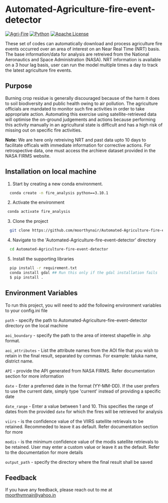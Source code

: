 
# Automated-Agriculture-fire-event-detector
[![Agri-Fire](https://img.shields.io/badge/Agri-Fire-red
)](https://choosealicense.com/licenses/mit/) 
[![Python](https://img.shields.io/badge/Python-blue
)](https://opensource.org/licenses/)
[![Apache License](https://img.shields.io/badge/license-Apache-blue.svg)](http://www.gnu.org/licenses/agpl-3.0)

These set of codes can automatically download and process agriculture fire events occurred over an area of interest on an Near Real Time (NRT) basis. The base information/data for analysis are retreived from the National Aeronautics and Space Administration (NASA). NRT information is available on a 3 hour lag basis, user can run the model multiple times a day to track the latest agriculture fire events. 

## Purpose
Burning crop residue is generally discouraged because of the harm it does to soil biodiversity and public health owing to air pollution. The agriculture officials are mandated to monitor such fire activities in order to take appropriate action. Automating this exercise using satellite-retrieved data will optimise the on-ground judgements and actions because performing this activity manually in an agricultural state is difficult and has a high risk of missing out on specific fire activities.
 
**Note:** We are here only retreiving NRT and past data upto 10 days to facilitate officals with immediate information for corrective actions. For retrospective data, one must access the archieve dataset provided in the NASA FIRMS website.



## Installation on local machine

1. Start by creating a new conda environment.
```bash
  conda create -n fire_analysis python==3.10.1
```
2. Activate the environment
 ```bash
  conda activate fire_analysis
```   
3. Clone the project
```bash
  git clone https://github.com/moorthynair/Automated-Agriculture-fire-event-detector.git
``` 
4. Navigate to the 'Automated-Agriculture-fire-event-detector' directory
```bash
  cd Automated-Agriculture-fire-event-detector
``` 
5. Install the supporting libraries
```bash
  pip install -r requirement.txt
  conda install gdal ## Run this only if the gdal installation fails
  $ pip install .
``` 
    
## Environment Variables

To run this project, you will need to add the following environment variables to your config.ini file

`path` - specify the path to Automated-Agriculture-fire-event-detector directory on the local machine

`aoi_boundary` - specify the path to the area of interest shapefile in .shp format.

`aoi_attributes` - List the attribute names from the AOI file that you wish to retain in the final result, separated by commas. For example: taluka name, district name.

`API` - provide the API generated from NASA FIRMS. Refer documentation section for more information

`date` - Enter a preferred date in the format (YY-MM-DD). If the user prefers to use the current date, simply type 'current' instead of providing a specific date

`date_range` - Enter a value between 1 and 10. This specifies the range of dates from the provided `date` for which the fires will be retrieved for analysis

`viirs` - is the confidence value of the VIIRS satellite retrievals to be retained. Recommeded to leave it as default. Refer documentation section for more

`modis` - is the minimum confidence value of the modis satellite retrievals to be retained. User may enter a custom value or leave it as the default. Refer to the documentation for more details

`output_path` - specify the directory where the final result shall be saved
## Feedback

If you have any feedback, please reach out to me at moorthymnair@yahoo.in

